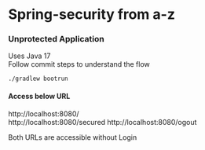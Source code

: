 # Spring-security from a-z
### Unprotected Application
Uses Java 17  
Follow commit steps to understand the flow 
```
./gradlew bootrun
```
#### Access below URL  
http://localhost:8080/  
http://localhost:8080/secured
http://localhost:8080/ogout  

Both URLs are accessible without Login